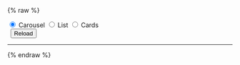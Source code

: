 ---
---

{% raw %}
<style>
  .btn-group * {
    box-shadow: none !important;
  }
  #reload-btn {
    margin-left: 0.5em;
  }
</style>
<section>
  <div id="layout-radio-group" class="btn-group" role="group">
    <input type="radio" class="btn-check" name="layout" value="carousel" id="layout-radio-carousel" autocomplete="off" checked>
    <label class="btn btn-outline-primary" for="layout-radio-carousel">Carousel</label>
    <input type="radio" class="btn-check" name="layout" value="list" id="layout-radio-list" autocomplete="off">
    <label class="btn btn-outline-primary" for="layout-radio-list">List</label>
    <input type="radio" class="btn-check" name="layout" value="cards" id="layout-radio-cards" autocomplete="off">
    <label class="btn btn-outline-primary" for="layout-radio-cards">Cards</label>
  </div>
  <button id="reload-btn" type="button" class="btn btn-success">Reload</button>
</section>
<script>
  const radioGroup = document.querySelector('#layout-radio-group');
  radioGroup.addEventListener('change', event => {
    const value = window.selectedLayout = event.target.value;
    window.onSelectLayout && window.onSelectLayout(value);
  });
  for (const radio of radioGroup.querySelectorAll('input[type="radio"]')) {
    if (radio.checked) {
      window.selectedLayout = radio.value;
      break;
    }
  }
  document.querySelector('#reload-btn').addEventListener('click', () => { window.onReload && window.onReload(); });
</script>
<hr>
<section>
  <miso-recommendation></miso-recommendation>
</section>
<script>
MisoClient.plugins.use('std:ui');
const client = new MisoClient('...');
const unit = client.ui.recommendation.get();
unit.useSource(window.helpers.dummy.api.user_to_products({ rows: 6 }));
//unit.useApi('user_to_products', { rows: 6 });
unit.useLayout(window.selectedLayout);
window.onReload = () => unit.reset().start();
window.onSelectLayout = value => unit.useLayout(value);
//window.helpers.unit.monitorEvents(unit);
unit.start();
</script>
{% endraw %}
